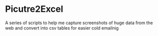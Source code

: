 # Picutre2Excel

A series of scripts to help me capture screenshots of huge data from the web and convert into csv tables for easier cold emailnig
